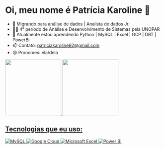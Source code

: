 # Oi, meu nome é Patrícia Karoline 🌷

- 🔭 Migrando para análise de dados | Analista de dados Jr.
- 🧑‍🎓 4° período de Análise e Desenvolvimento de Sistemas pela UNOPAR
- 🌱 Atualmente estou aprendendo Python | MySQL | Excel | GCP | DBT | PowerBi
- 📫 Contato: patriciakaroline92@gmail.com
- 😄 Pronomes: ela/dela

<div>
  <a href="https://github.com/spectreberelle">
  <img height="180em" src="https://github-readme-stats.vercel.app/api?username=spectrerebelle&show_icons=true&theme=monokai&include_all_commits=true&count_private=true"/>
  <img height="180em" src="https://github-readme-stats.vercel.app/api/top-langs/?username=spectrerebelle&layout=compact&langs_count=7&theme=monokai"/>
</div>

 ## Tecnologias que eu uso: 
 ![MySQL](https://img.shields.io/badge/mysql-%2300f.svg?style=for-the-badge&logo=mysql&logoColor=white)
 ![Google Cloud](https://img.shields.io/badge/GoogleCloud-%234285F4.svg?style=for-the-badge&logo=google-cloud&logoColor=white)
 ![Microsoft Excel](https://img.shields.io/badge/Microsoft_Excel-217346?style=for-the-badge&logo=microsoft-excel&logoColor=white)
 ![Power Bi](https://img.shields.io/badge/power_bi-F2C811?style=for-the-badge&logo=powerbi&logoColor=black)
